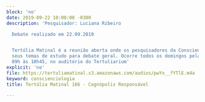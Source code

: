 ```yaml
---
block: 'no'
date: 2019-09-22 10:00:00 -0300
description: 'Pesquisador: Luciana Ribeiro

  Debate realizado em 22.09.2019


  Tertúlia Matinal é a reunião aberta onde os pesquisadores da Conscienciologia apresentam
  seus temas de estudo para debate geral. Ocorre todos os domingos pela manhã, das
  09h às 10h45, no auditório do Tertuliarium'
explicit: 'no'
file: https://tertuliamatinal.s3.amazonaws.com/audios/pwYx__fYTlE.m4a
keyword: conscienciologia
title: Tertúlia Matinal 166 - Cognópolis Responsável

---
```

